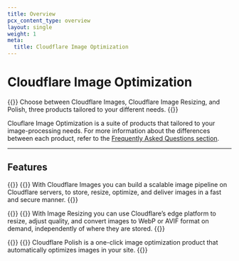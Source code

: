 ```yaml
---
title: Overview
pcx_content_type: overview
layout: single
weight: 1
meta:
  title: Cloudflare Image Optimization
---
```


# Cloudflare Image Optimization

{{<description>}}
Choose between Cloudflare Images, Cloudflare Image Resizing, and Polish, three products tailored to your different needs.
{{</description>}}

Clouflare Image Optimization is a suite of products that tailored to your image-processing needs. For more information about the differences between each product, refer to the [Frequently Asked Questions section](/images/faq/#what-is-the-difference-between-cloudflare-images-and-image-resizing-products).

---

## Features

{{<feature header="Cloudflare Images" href="/images/cloudflare-images/">}}
{{<plan type="all">}}
With Cloudflare Images you can build a scalable image pipeline on Cloudflare servers, to store, resize, optimize, and deliver images in a fast and secure manner.
{{</feature>}}

{{<feature header="Cloudflare Image Resizing" href="/images/cloudflare-images/">}}
{{<plan type="pro">}}
With Image Resizing you can use Cloudflare’s edge platform to resize, adjust quality, and convert images to WebP or AVIF format on demand, independently of where they are stored.
{{</feature>}}

{{<feature header="Cloudflare Polish" href="/images/cloudflare-images/">}}
{{<plan type="pro">}}
Cloudflare Polish is a one-click image optimization product that automatically optimizes images in your site.
{{</feature>}}